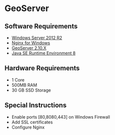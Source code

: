 # GeoServer

## Software Requirements

- [Windows Server 2012 R2](https://www.microsoft.com/en-us/cloud-platform/windows-server-2012-r2)
- [Nginx for Windows](http://nginx.org/en/docs/windows.html)
- [GeoServer 2.10.X](http://geoserver.org/)
- [Java SE Runtime Environment 8](http://www.oracle.com/technetwork/java/javase/downloads/jre8-downloads-2133155.html)

## Hardware Requirements

- 1 Core
- 500MB RAM
- 30 GB SSD Storage

## Special Instructions

- Enable ports [80,8080,443] on Windows Firewall
- Add SSL certificates
- Configure Nginx
